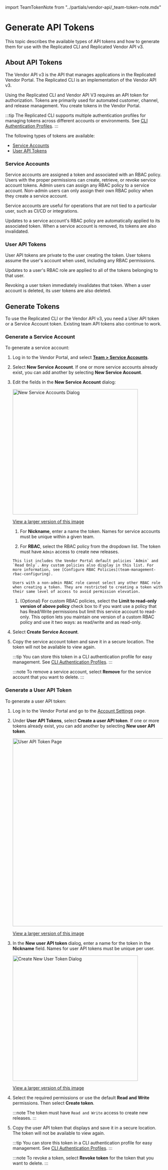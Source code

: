 import TeamTokenNote from "../partials/vendor-api/_team-token-note.mdx"

# Generate API Tokens

This topic describes the available types of API tokens and how to generate them for use with the Replicated CLI and Replicated Vendor API v3.

## About API Tokens

The Vendor API v3 is the API that manages applications in the Replicated Vendor Portal. The Replicated CLI is an implementation of the Vendor API v3.

Using the Replicated CLI and Vendor API V3 requires an API token for authorization. Tokens are primarily used for automated customer, channel, and release management. You create tokens in the Vendor Portal.

:::tip
The Replicated CLI supports multiple authentication profiles for managing tokens across different accounts or environments. See [CLI Authentication Profiles](/reference/cli-profiles).
:::

The following types of tokens are available:

- [Service Accounts](#service-accounts)
- [User API Tokens](#user-api-tokens)

<TeamTokenNote/>

### Service Accounts

Service accounts are assigned a token and associated with an RBAC policy. Users with the proper permissions can create, retrieve, or revoke service account tokens. Admin users can assign any RBAC policy to a service account. Non-admin users can only assign their own RBAC policy when they create a service account.

Service accounts are useful for operations that are not tied to a particular user, such as CI/CD or integrations.

Updates to a service account's RBAC policy are automatically applied to its associated token. When a service account is removed, its tokens are also invalidated.

### User API Tokens

User API tokens are private to the user creating the token. User tokens assume the user's account when used, including any RBAC permissions.

Updates to a user's RBAC role are applied to all of the tokens belonging to that user.

Revoking a user token immediately invalidates that token. When a user account is deleted, its user tokens are also deleted.

## Generate Tokens

To use the Replicated CLI or the Vendor API v3, you need a User API token or a Service Account token. Existing team API tokens also continue to work.

### Generate a Service Account

To generate a service account:

1. Log in to the Vendor Portal, and select [**Team > Service Accounts**](https://vendor.replicated.com/team/serviceaccounts).
1. Select **New Service Account**. If one or more service accounts already exist, you can add another by selecting **New Service Account**.

1. Edit the fields in the **New Service Account** dialog:

     <img alt="New Service Accounts Dialog" src="/images/service-accounts.png" width="400px"/>

     [View a larger version of this image](/images/service-accounts.png)

     1. For **Nickname**, enter a name the token. Names for service accounts must be unique within a given team.

     1. For **RBAC**, select the RBAC policy from the dropdown list. The token must have `Admin` access to create new releases.

       This list includes the Vendor Portal default policies `Admin` and `Read Only`. Any custom policies also display in this list. For more information, see [Configure RBAC Policies](team-management-rbac-configuring).

       Users with a non-admin RBAC role cannot select any other RBAC role when creating a token. They are restricted to creating a token with their same level of access to avoid permission elevation.

     1. (Optional) For custom RBAC policies, select the **Limit to read-only version of above policy** check box to if you want use a policy that has Read/Write permissions but limit this service account to read-only. This option lets you maintain one version of a custom RBAC policy and use it two ways: as read/write and as read-only.

1. Select **Create Service Account**.

1. Copy the service account token and save it in a secure location. The token will not be available to view again.

   :::tip
   You can store this token in a CLI authentication profile for easy management. See [CLI Authentication Profiles](/reference/cli-profiles).
   :::

   :::note
   To remove a service account, select **Remove** for the service account that you want to delete.
   :::

### Generate a User API Token

To generate a user API token:

1. Log in to the Vendor Portal and go to the [Account Settings](https://vendor.replicated.com/account-settings) page.
1. Under **User API Tokens**, select **Create a user API token**. If one or more tokens already exist, you can add another by selecting **New user API token**.

   <img alt="User API Token Page" src="/images/user-token-list.png" width="600px"/>

   [View a larger version of this image](/images/user-token-list.png)

1. In the **New user API token** dialog, enter a name for the token in the **Nickname** field. Names for user API tokens must be unique per user. 

   <img alt="Create New User Token Dialog" src="/images/user-token-create.png" width="400px"/>

   [View a larger version of this image](/images/user-token-create.png)

1. Select the required permissions or use the default **Read and Write** permissions. Then select **Create token**.

   :::note
   The token must have `Read and Write` access to create new releases.
   :::

1. Copy the user API token that displays and save it in a secure location. The token will not be available to view again.

   :::tip
   You can store this token in a CLI authentication profile for easy management. See [CLI Authentication Profiles](/reference/cli-profiles).
   :::

   :::note
   To revoke a token, select **Revoke token** for the token that you want to delete.
   :::
